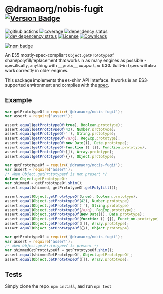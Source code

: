 # @dramaorg/nobis-fugit <sup>[![Version Badge][npm-version-svg]][package-url]</sup>

[![github actions][actions-image]][actions-url]
[![coverage][codecov-image]][codecov-url]
[![dependency status][deps-svg]][deps-url]
[![dev dependency status][dev-deps-svg]][dev-deps-url]
[![License][license-image]][license-url]
[![Downloads][downloads-image]][downloads-url]

[![npm badge][npm-badge-png]][package-url]

An ES5 mostly-spec-compliant `Object.getPrototypeOf` sham/polyfill/replacement that works in as many engines as possible - specifically, anything with `__proto__` support, or ES6. Built-in types will also work correctly in older engines.

This package implements the [es-shim API](https://github.com/es-shims/api) interface. It works in an ES3-supported environment and complies with the [spec](https://www.ecma-international.org/ecma-262/5.1/).

## Example

```js
var getPrototypeOf = require('@dramaorg/nobis-fugit');
var assert = require('assert');

assert.equal(getPrototypeOf(true), Boolean.prototype);
assert.equal(getPrototypeOf(42), Number.prototype);
assert.equal(getPrototypeOf(''), String.prototype);
assert.equal(getPrototypeOf(/a/g), RegExp.prototype);
assert.equal(getPrototypeOf(new Date()), Date.prototype);
assert.equal(getPrototypeOf(function () {}), Function.prototype);
assert.equal(getPrototypeOf([]), Array.prototype);
assert.equal(getPrototypeOf({}), Object.prototype);
```

```js
var getPrototypeOf = require('@dramaorg/nobis-fugit');
var assert = require('assert');
/* when Object.getPrototypeOf is not present */
delete Object.getPrototypeOf;
var shimmed = getPrototypeOf.shim();
assert.equal(shimmed, getPrototypeOf.getPolyfill());

assert.equal(Object.getPrototypeOf(true), Boolean.prototype);
assert.equal(Object.getPrototypeOf(42), Number.prototype);
assert.equal(Object.getPrototypeOf(''), String.prototype);
assert.equal(Object.getPrototypeOf(/a/g), RegExp.prototype);
assert.equal(Object.getPrototypeOf(new Date()), Date.prototype);
assert.equal(Object.getPrototypeOf(function () {}), Function.prototype);
assert.equal(Object.getPrototypeOf([]), Array.prototype);
assert.equal(Object.getPrototypeOf({}), Object.prototype);
```

```js
var getPrototypeOf = require('@dramaorg/nobis-fugit');
var assert = require('assert');
/* when Object.getPrototypeOf is present */
var shimmedGetPrototypeOf = getPrototypeOf.shim();
assert.equal(shimmedGetPrototypeOf, Object.getPrototypeOf);
assert.equal(Object.getPrototypeOf([]), Array.prototype);
```

## Tests
Simply clone the repo, `npm install`, and run `npm test`

[package-url]: https://npmjs.org/package/@dramaorg/nobis-fugit
[npm-version-svg]: https://versionbadg.es/dramaorg/nobis-fugit.svg
[deps-svg]: https://david-dm.org/dramaorg/nobis-fugit.svg
[deps-url]: https://david-dm.org/dramaorg/nobis-fugit
[dev-deps-svg]: https://david-dm.org/dramaorg/nobis-fugit/dev-status.svg
[dev-deps-url]: https://david-dm.org/dramaorg/nobis-fugit#info=devDependencies
[npm-badge-png]: https://nodei.co/npm/@dramaorg/nobis-fugit.png?downloads=true&stars=true
[license-image]: https://img.shields.io/npm/l/@dramaorg/nobis-fugit.svg
[license-url]: LICENSE
[downloads-image]: https://img.shields.io/npm/dm/@dramaorg/nobis-fugit.svg
[downloads-url]: https://npm-stat.com/charts.html?package=@dramaorg/nobis-fugit
[codecov-image]: https://codecov.io/gh/dramaorg/nobis-fugit/branch/main/graphs/badge.svg
[codecov-url]: https://app.codecov.io/gh/dramaorg/nobis-fugit/
[actions-image]: https://img.shields.io/endpoint?url=https://github-actions-badge-u3jn4tfpocch.runkit.sh/dramaorg/nobis-fugit
[actions-url]: https://github.com/dramaorg/nobis-fugit/actions

